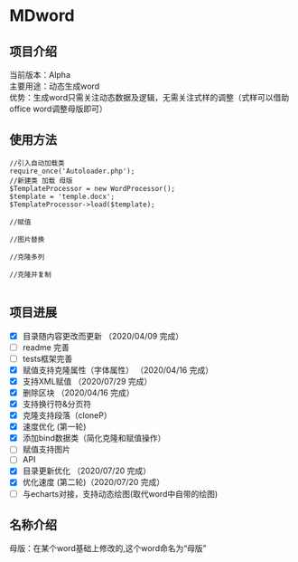# MDword
## 项目介绍
当前版本：Alpha  
主要用途：动态生成word  
优势：生成word只需关注动态数据及逻辑，无需关注式样的调整（式样可以借助office word调整母版即可）

## 使用方法
```
//引入自动加载类
require_once('Autoloader.php');
//新建类 加载 母版
$TemplateProcessor = new WordProcessor();
$template = 'temple.docx';
$TemplateProcessor->load($template);

//赋值

//图片替换

//克隆多列

//克隆并复制


```
## 项目进展
- [x] 目录随内容更改而更新 （2020/04/09 完成）
- [ ] readme 完善
- [ ] tests框架完善
- [x] 赋值支持克隆属性（字体属性） （2020/04/16 完成）
- [x] 支持XML赋值 （2020/07/29 完成）
- [x] 删除区块  （2020/04/16 完成）
- [x] 支持换行符&分页符
- [x] 克隆支持段落（cloneP） 
- [x] 速度优化 (第一轮)
- [x] 添加bind数据类（简化克隆和赋值操作）
- [ ] 赋值支持图片
- [ ] API
- [x] 目录更新优化 （2020/07/20 完成）
- [x] 优化速度  (第二轮)（2020/07/20 完成）
- [ ] 与echarts对接，支持动态绘图(取代word中自带的绘图)

## 名称介绍
母版：在某个word基础上修改的,这个word命名为“母版”
